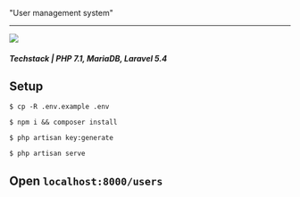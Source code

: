 "User management system"
__________

![](http://i.imgur.com/TqyuaaR.gif?raw=true)

##### Techstack | PHP 7.1, MariaDB, Laravel 5.4

## Setup 

```
$ cp -R .env.example .env

$ npm i && composer install

$ php artisan key:generate

$ php artisan serve

```

## Open `localhost:8000/users`
